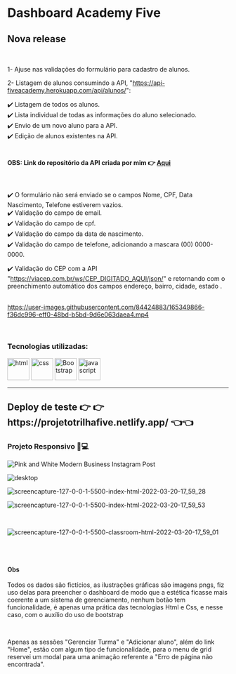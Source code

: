 <h1> Dashboard Academy Five</h1>

<h2>Nova release</h2><br>

1- Ajuse nas validações do formulário para cadastro de alunos.

2- Listagem de alunos consumindo a API, "https://api-fiveacademy.herokuapp.com/api/alunos/":

✔️ Listagem de todos os alunos.<br>
✔️ Lista individual de todas as informações do aluno selecionado.<br>
✔️ Envio de um novo aluno para a API.<br>
✔️ Edição de alunos existentes na API.<br>
<br>
<h4>OBS: Link do repositório da API criada por mim 👉 <a href="https://github.com/ValberJunior/api" type="button">Aqui</a></h4>
<br>

✔️ O formulário não será enviado se o campos Nome, CPF, Data Nascimento, Telefone estiverem vazios.<br>
✔️ Validação do campo de email.<br>
✔️ Validação do campo de cpf.<br>
✔️ Validação do campo da data de nascimento.<br>
✔️ Validação do campo de telefone, adicionando a mascara (00) 0000-0000.<br>

✔️ Validação do CEP com a API "https://viacep.com.br/ws/CEP_DIGITADO_AQUI/json/"
e retornando com o preenchimento automático dos campos endereço, bairro, cidade, estado .<br><br>


https://user-images.githubusercontent.com/84424883/165349866-f36dc996-eff0-48bd-b5bd-9d6e063daea4.mp4



<br>
<h3>Tecnologias utilizadas:</h3>
<div style="display=inline-block">
   <img src="https://cdn.iconscout.com/icon/free/png-64/html5-2038876-1720089.png" alt="html"width="50px" height="50px" >
   <img src="https://cdn.jsdelivr.net/gh/devicons/devicon/icons/css3/css3-original-wordmark.svg" alt="css" width="50px" height="50px" >
  <img src="https://cdn.jsdelivr.net/gh/devicons/devicon/icons/bootstrap/bootstrap-plain-wordmark.svg" alt="Bootstrap" width="50px" height="50px" >
  <img src="https://cdn.iconscout.com/icon/free/png-256/javascript-2752148-2284965.png" alt="javascript"width="50px" height="50px" >
 </div>
<hr>
<h2>Deploy de teste 👉 👉 https://projetotrilhafive.netlify.app/ 👈👈</h2>

<h3>Projeto Responsivo 📱💻</h3>

![Pink and White Modern Business Instagram Post](https://user-images.githubusercontent.com/84424883/159185646-ab960938-f105-4157-8eea-ceb48806bd2b.png)
<br>

![desktop](https://user-images.githubusercontent.com/84424883/159185669-095fdbca-e5b1-443f-a8cb-094b58aee2ed.png)
<br>

![screencapture-127-0-0-1-5500-index-html-2022-03-20-17_59_28](https://user-images.githubusercontent.com/84424883/159185746-41b1593d-8dfe-4f16-b706-a3f6ee2bcabd.png)
<br>

![screencapture-127-0-0-1-5500-index-html-2022-03-20-17_59_53](https://user-images.githubusercontent.com/84424883/159185751-de467063-c6f7-490f-869e-79f170600bda.png)


<br>


![screencapture-127-0-0-1-5500-classroom-html-2022-03-20-17_59_01](https://user-images.githubusercontent.com/84424883/159185758-b9b53528-2b4f-41f2-8d1e-7a4f1daa2de7.png)

<br><br>
<h4>Obs</h4>
<p>Todos os dados são fictícios, as ilustrações gráficas são imagens pngs, fiz uso delas para preencher o dashboard de modo que a estética ficasse mais coerente a um sistema de gerenciamento, nenhum botão tem funcionalidade, é apenas uma prática das tecnologias Html e Css, e nesse caso, com o auxílio do uso de bootstrap</p>
<br>
<p>Apenas as sessões "Gerenciar Turma" e "Adicionar aluno", além do link "Home", estão com algum tipo de funcionalidade, para o menu de grid reservei um modal para uma animação referente a "Erro de página não encontrada".</p>












